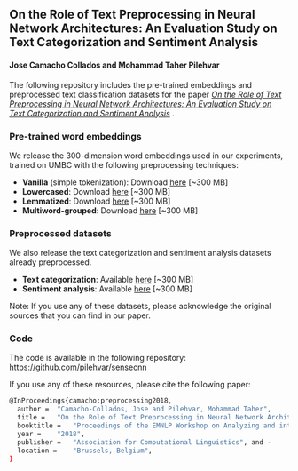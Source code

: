 ## On the Role of Text Preprocessing in Neural Network Architectures: An Evaluation Study on Text Categorization and Sentiment Analysis
#### Jose Camacho Collados and Mohammad Taher Pilehvar

The following repository includes the pre-trained embeddings and preprocessed text classification datasets for the paper *[On the Role of Text Preprocessing in Neural Network Architectures: An Evaluation Study on Text Categorization and Sentiment Analysis]()* .

### Pre-trained word embeddings

We release the 300-dimension word embeddings used in our experiments, trained on UMBC with the following preprocessing techniques:

- **Vanilla** (simple tokenization): Download [here](https://drive.google.com/file/d/1dBnoeLR20LjNy4hVjR2P5U923A1uqQbR/view?usp=sharing) [~300 MB]
- **Lowercased**: Download [here](https://drive.google.com/file/d/1vObC9pjcWiKpahziolHyTi5-lhiRw7xF/view?usp=sharing) [~300 MB]
- **Lemmatized**: Download [here](https://drive.google.com/file/d/1E-oVlug-Pu6LA7Ke6ZHHDMmL7wjz9P1l/view?usp=sharing) [~300 MB]
- **Multiword-grouped**: Download [here](https://drive.google.com/file/d/13fGiYIeXEpBQaNuKb3wRnfhCyxF02rDu/view?usp=sharing) [~300 MB]

### Preprocessed datasets

We also release the text categorization and sentiment analysis datasets already preprocessed.

- **Text categorization**: Available [here]() [~300 MB]
- **Sentiment analysis**: Available [here]() [~300 MB]

Note: If you use any of these datasets, please acknowledge the original sources that you can find in our paper.

### Code

The code is available in the following repository: https://github.com/pilehvar/sensecnn


If you use any of these resources, please cite the following paper:
```bash
@InProceedings{camacho:preprocessing2018,
  author = 	"Camacho-Collados, Jose and Pilehvar, Mohammad Taher",
  title = 	"On the Role of Text Preprocessing in Neural Network Architectures: An Evaluation Study on Text Categorization and Sentiment Analysis",
  booktitle = 	"Proceedings of the EMNLP Workshop on Analyzing and interpreting neural networks for NLP",
  year = 	"2018",
  publisher = 	"Association for Computational Linguistics", and -
  location = 	"Brussels, Belgium",
}

```
